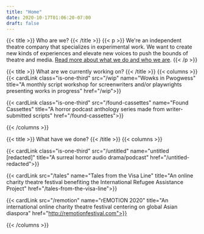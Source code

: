```yaml
---
title: "Home"
date: 2020-10-17T01:06:20-07:00
draft: false
---
```

{{< title >}}
Who are we?
{{< /title >}}
{{< p >}}
We're an independent theatre company that specializes in experimental work. We
want to create new kinds of experiences and elevate new voices to push the
bounds of theatre and media.
<a href="/about">Read more about what we do and who we are</a>.
{{< /p >}}


{{< title >}}
What are we currently working on?
{{< /title >}}
{{< columns >}}
{{< cardLink 
    class="is-one-third"
    src="/wip" 
    name="Wowks in Pwogwess" 
    title="A monthly script workshop for screenwriters and/or playwrights presenting works in progress"
    href="/wip">}}

{{< cardLink 
    class="is-one-third"
    src="/found-cassettes" 
    name="Found Cassettes" 
    title="A horror podcast anthology series made from writer-submitted scripts"
    href="/found-cassettes">}}

{{< /columns >}}

{{< title >}}
What have we done?
{{< /title >}}
{{< columns >}}

{{< cardLink 
    class="is-one-third"
    src="/untitled" 
    name="untitled [redacted]" 
    title="A surreal horror audio drama/podcast" 
    href="/untitled-redacted">}}

{{< cardLink 
    src="/tales" 
    name="Tales from the Visa Line"
    title="An online charity theatre festival benefiting the International Refugee Assistance Project"
    href="/tales-from-the-visa-line">}}

{{< cardLink 
    src="/remotion" 
    name="rEMOTION 2020"
    title="An international online charity theatre festival centering on global Asian diaspora"
    href="http://remotionfestival.com">}}

</div>


{{< /columns >}}
